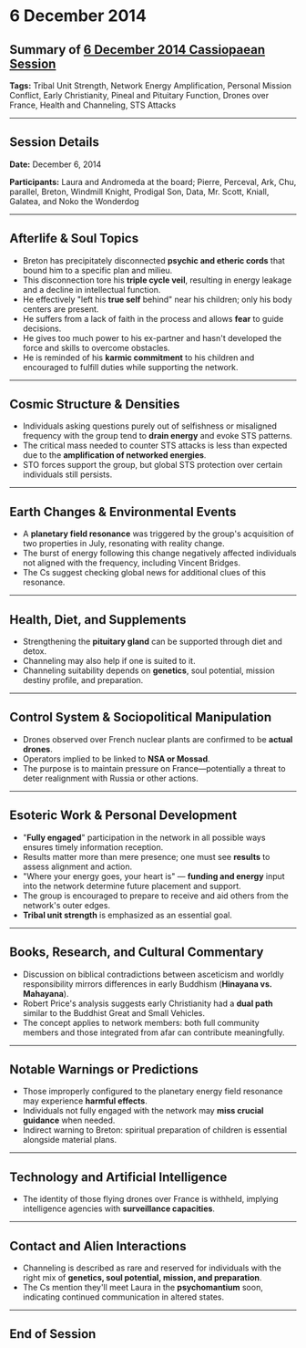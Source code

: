 # 6 December 2014

## Summary of [6 December 2014 Cassiopaean Session](https://cassiopaea.org/forum/threads/session-6-december-2014.36657/#post-536771)

**Tags:** Tribal Unit Strength, Network Energy Amplification, Personal Mission Conflict, Early Christianity, Pineal and Pituitary Function, Drones over France, Health and Channeling, STS Attacks

---

## Session Details

**Date:** December 6, 2014

**Participants:** Laura and Andromeda at the board; Pierre, Perceval, Ark, Chu, parallel, Breton, Windmill Knight, Prodigal Son, Data, Mr. Scott, Kniall, Galatea, and Noko the Wonderdog

---

## Afterlife & Soul Topics

- Breton has precipitately disconnected **psychic and etheric cords** that bound him to a specific plan and milieu.
- This disconnection tore his **triple cycle veil**, resulting in energy leakage and a decline in intellectual function.
- He effectively "left his **true self** behind" near his children; only his body centers are present.
- He suffers from a lack of faith in the process and allows **fear** to guide decisions.
- He gives too much power to his ex-partner and hasn't developed the force and skills to overcome obstacles.
- He is reminded of his **karmic commitment** to his children and encouraged to fulfill duties while supporting the network.

---

## Cosmic Structure & Densities

- Individuals asking questions purely out of selfishness or misaligned frequency with the group tend to **drain energy** and evoke STS patterns.
- The critical mass needed to counter STS attacks is less than expected due to the **amplification of networked energies**.
- STO forces support the group, but global STS protection over certain individuals still persists.

---

## Earth Changes & Environmental Events

- A **planetary field resonance** was triggered by the group's acquisition of two properties in July, resonating with reality change.
- The burst of energy following this change negatively affected individuals not aligned with the frequency, including Vincent Bridges.
- The Cs suggest checking global news for additional clues of this resonance.

---

## Health, Diet, and Supplements

- Strengthening the **pituitary gland** can be supported through diet and detox.
- Channeling may also help if one is suited to it.
- Channeling suitability depends on **genetics**, soul potential, mission destiny profile, and preparation.

---

## Control System & Sociopolitical Manipulation

- Drones observed over French nuclear plants are confirmed to be **actual drones**.
- Operators implied to be linked to **NSA or Mossad**.
- The purpose is to maintain pressure on France—potentially a threat to deter realignment with Russia or other actions.

---

## Esoteric Work & Personal Development

- "**Fully engaged**" participation in the network in all possible ways ensures timely information reception.
- Results matter more than mere presence; one must see **results** to assess alignment and action.
- "Where your energy goes, your heart is" — **funding and energy** input into the network determine future placement and support.
- The group is encouraged to prepare to receive and aid others from the network's outer edges.
- **Tribal unit strength** is emphasized as an essential goal.

---

## Books, Research, and Cultural Commentary

- Discussion on biblical contradictions between asceticism and worldly responsibility mirrors differences in early Buddhism (**Hinayana vs. Mahayana**).
- Robert Price's analysis suggests early Christianity had a **dual path** similar to the Buddhist Great and Small Vehicles.
- The concept applies to network members: both full community members and those integrated from afar can contribute meaningfully.

---

## Notable Warnings or Predictions

- Those improperly configured to the planetary energy field resonance may experience **harmful effects**.
- Individuals not fully engaged with the network may **miss crucial guidance** when needed.
- Indirect warning to Breton: spiritual preparation of children is essential alongside material plans.

---

## Technology and Artificial Intelligence

- The identity of those flying drones over France is withheld, implying intelligence agencies with **surveillance capacities**.

---

## Contact and Alien Interactions

- Channeling is described as rare and reserved for individuals with the right mix of **genetics, soul potential, mission, and preparation**.
- The Cs mention they'll meet Laura in the **psychomantium** soon, indicating continued communication in altered states.

---

## End of Session